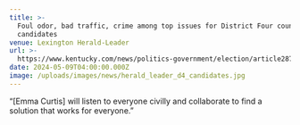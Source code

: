 ```yaml
---
title: >-
  Foul odor, bad traffic, crime among top issues for District Four council  
  candidates
venue: Lexington Herald-Leader
url: >-
  https://www.kentucky.com/news/politics-government/election/article287755050.html
date: 2024-05-09T04:00:00.000Z
image: /uploads/images/news/herald_leader_d4_candidates.jpg
---
```


“[Emma Curtis] will listen to everyone civilly and collaborate to find a solution that works for everyone.”

